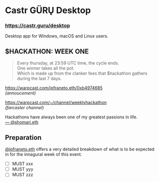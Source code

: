 # Castr GÜRŲ Desktop

### https://castr.guru/desktop

Desktop app for Windows, macOS and Linux users.


## $HACKATHON: WEEK ONE

> Every thursday, at 23:59 UTC time, the cycle ends.
<br />One winner takes all the pot.
<br />Which is made up from the clanker fees that $hackathon gathers during the last 7 days.

https://warpcast.com/jpfraneto.eth/0xb4974685
<br />_(annoucement)_

https://warpcast.com/~/channel/weeklyhackathon
<br />_(farcaster channel)_

Hackathons have always been one of my greatest passions in life.
<br />[— @shomari.eth](https://warpcast.com/shomari.eth)


## Preparation

[@jpfraneto.eth](https://warpcast.com/jpfraneto.eth) offers a very detailed breakdown of what is to be expected in for the innagural week of this event.

- [ ] MUST xxx
- [ ] MUST yyy
- [ ] MUST zzz
